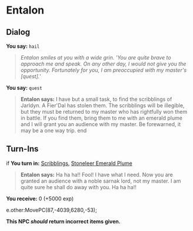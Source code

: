 # Entalon
## Dialog

**You say:** `hail`



>*Entalon smiles at you with a wide grin. 'You are quite brave to approach me and speak. On any other day, I would not give you the opportunity. Fortunately for you, I am preoccupied with my master's [quest].'*

**You say:** `quest`



>**Entalon says:** I have but a small task, to find the scribblings of Jarldyn. A Fier'Dal has stolen them. The scribblings will be illegible, but they must be returned to my master who has rightfully won them in battle. If you find them, bring them to me with an emerald plume and I will grant you an audience with my master. Be forewarned, it may be a one way trip.
end

## Turn-Ins



if **You turn in:** [Scribblings](/item/12990), [Stoneleer Emerald Plume](/item/12755)


>**Entalon says:** Ha ha ha!! Fool! I have what I need. Now you are granted an audience with a noble sarnak lord, not my master. I am quite sure he shall do away with you. Ha ha ha!!


 **You receive:** 0 (+5000 exp)


e.other:MovePC(87,-4039,6280,-53); 

**This NPC *should* return incorrect items given.**





